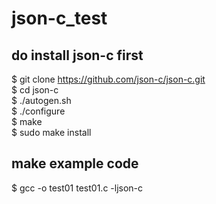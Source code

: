 # json-c_test

## do install json-c first
$ git clone https://github.com/json-c/json-c.git<br>
$ cd json-c<br>
$ ./autogen.sh<br>
$ ./configure<br>
$ make<br>
$ sudo make install<br>

## make example code
$ gcc -o test01 test01.c -ljson-c<br>

